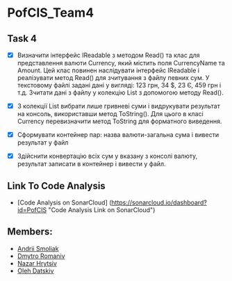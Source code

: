 ﻿# PofCIS_Team4

## Task 4

- [x] Визначити інтерфейс IReadable з методом Read() та клас для представлення валюти Currency, який містить поля CurrencyName та Amount. Цей клас повинен наслідувати інтерфейс IReadable і реалізувати метод Read() для зчитування з файлу певних сум. У текстовому файлі задані дані у вигляді: 123 грн, 34 $, 23 Є, 459 грн і т.д. Зчитати дані з файлу у колекцію List з допомогою методу Read().

- [x] З колекції List вибрати лише гривневі суми і видрукувати результат на консоль, використавши метод ToString(). Для цього в класі Currency перевизначити метод ToString для форматного виведення. 

- [x] Сформувати контейнер пар: назва валюти-загальна сума і вивести результат у файл

- [x] Здійснити конвертацію всіх сум у вказану з консолі валюту, результат записати в контейнер і вивести у файл.


## Link To Code Analysis

- [Code Analysis on SonarCloud] (https://sonarcloud.io/dashboard?id=PofCIS "Code Analysis Link on SonarCloud")

## Members:
* [Andrii Smoliak](https://github.com/SmoliakAndrii "Andrii Smoliak")
* [Dmytro Romaniv](https://github.com/DmytroRomaniv "Dmytro Romaniv")
* [Nazar Hrytsiv](https://github.com/nazarhrytsiv "Nazar Hrytsiv")
* [Oleh Datskiv](https://github.com/olegdatskiv "Oleh Datskiv")

